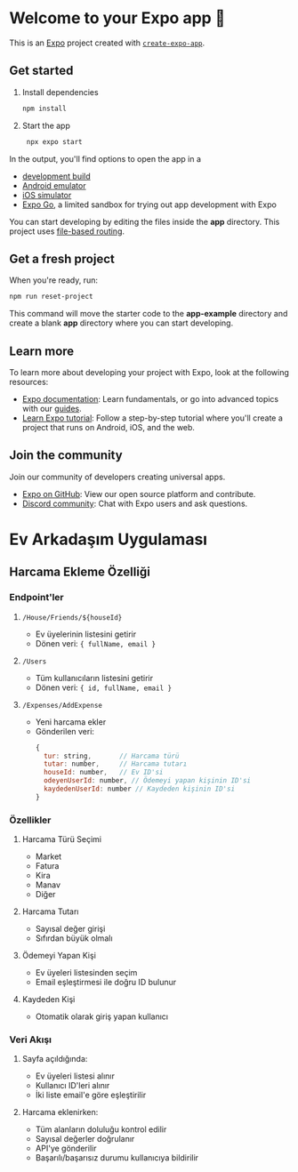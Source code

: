 # Welcome to your Expo app 👋

This is an [Expo](https://expo.dev) project created with [`create-expo-app`](https://www.npmjs.com/package/create-expo-app).

## Get started

1. Install dependencies

   ```bash
   npm install
   ```

2. Start the app

   ```bash
    npx expo start
   ```

In the output, you'll find options to open the app in a

- [development build](https://docs.expo.dev/develop/development-builds/introduction/)
- [Android emulator](https://docs.expo.dev/workflow/android-studio-emulator/)
- [iOS simulator](https://docs.expo.dev/workflow/ios-simulator/)
- [Expo Go](https://expo.dev/go), a limited sandbox for trying out app development with Expo

You can start developing by editing the files inside the **app** directory. This project uses [file-based routing](https://docs.expo.dev/router/introduction).

## Get a fresh project

When you're ready, run:

```bash
npm run reset-project
```

This command will move the starter code to the **app-example** directory and create a blank **app** directory where you can start developing.

## Learn more

To learn more about developing your project with Expo, look at the following resources:

- [Expo documentation](https://docs.expo.dev/): Learn fundamentals, or go into advanced topics with our [guides](https://docs.expo.dev/guides).
- [Learn Expo tutorial](https://docs.expo.dev/tutorial/introduction/): Follow a step-by-step tutorial where you'll create a project that runs on Android, iOS, and the web.

## Join the community

Join our community of developers creating universal apps.

- [Expo on GitHub](https://github.com/expo/expo): View our open source platform and contribute.
- [Discord community](https://chat.expo.dev): Chat with Expo users and ask questions.

# Ev Arkadaşım Uygulaması

## Harcama Ekleme Özelliği

### Endpoint'ler

1. `/House/Friends/${houseId}`
   - Ev üyelerinin listesini getirir
   - Dönen veri: `{ fullName, email }`

2. `/Users`
   - Tüm kullanıcıların listesini getirir
   - Dönen veri: `{ id, fullName, email }`

3. `/Expenses/AddExpense`
   - Yeni harcama ekler
   - Gönderilen veri:
     ```javascript
     {
       tur: string,       // Harcama türü
       tutar: number,     // Harcama tutarı
       houseId: number,   // Ev ID'si
       odeyenUserId: number, // Ödemeyi yapan kişinin ID'si
       kaydedenUserId: number // Kaydeden kişinin ID'si
     }
     ```

### Özellikler

1. Harcama Türü Seçimi
   - Market
   - Fatura
   - Kira
   - Manav
   - Diğer

2. Harcama Tutarı
   - Sayısal değer girişi
   - Sıfırdan büyük olmalı

3. Ödemeyi Yapan Kişi
   - Ev üyeleri listesinden seçim
   - Email eşleştirmesi ile doğru ID bulunur

4. Kaydeden Kişi
   - Otomatik olarak giriş yapan kullanıcı

### Veri Akışı

1. Sayfa açıldığında:
   - Ev üyeleri listesi alınır
   - Kullanıcı ID'leri alınır
   - İki liste email'e göre eşleştirilir

2. Harcama eklenirken:
   - Tüm alanların doluluğu kontrol edilir
   - Sayısal değerler doğrulanır
   - API'ye gönderilir
   - Başarılı/başarısız durumu kullanıcıya bildirilir
